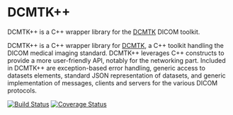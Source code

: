 DCMTK++
=======

DCMTK++ is a C++ wrapper library for the [DCMTK](http://dicom.offis.de/dcmtk.php.en)
DICOM toolkit.

DCMTK++ is a C++ wrapper library for [DCMTK](http://dicom.offis.de/dcmtk.php.en), 
a C++ toolkit handling the DICOM medical imaging standard. DCMTK++ 
leverages C++ constructs to provide a more user-friendly API, notably 
for the networking part. Included in DCMTK++ are exception-based error 
handling, generic access to datasets elements, standard JSON 
representation of datasets, and generic implementation of messages, 
clients and servers for the various DICOM protocols.

[![Build Status](https://travis-ci.org/lamyj/dcmtkpp.svg?branch=master)](https://travis-ci.org/lamyj/dcmtkpp)
[![Coverage Status](https://coveralls.io/repos/lamyj/dcmtkpp/badge.svg)](https://coveralls.io/r/lamyj/dcmtkpp)
